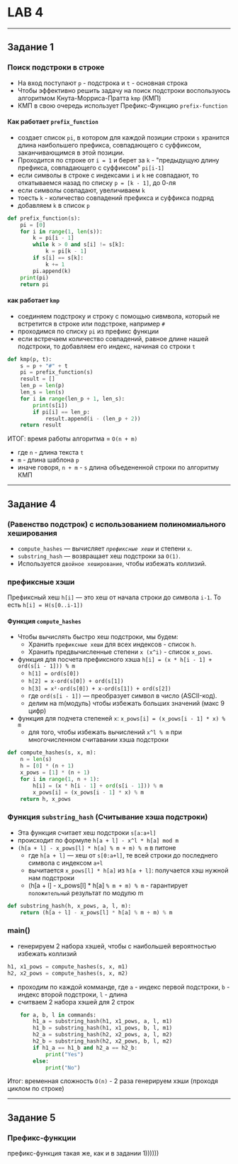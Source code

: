 # LAB 4

---

## Задание 1
### Поиск подстроки в строке

- На вход поступают `p` - подстрока и `t` - основная строка
- Чтобы эффективно решить задачу на поиск подстроки воспользуюсь алгоритмом Кнута-Морриса-Пратта `kmp` (КМП)
- КМП в свою очередь использует Префикс-Функцию `prefix-function`

#### Как работает `prefix_function`

- создает список `pi`, в котором для каждой позиции строки `s` хранится длина наибольшего префикса, совпадающего с суффиксом, заканчивающимся в этой позиции.
- Проходится по строке от `i = 1` и берет за `k` - "предыдущую длину префикса, совпадающего с суффиксом" `pi[i-1]`
- если символы в строке с индексами `i` и `k` не совпадают, то откатываемся назад по списку `p = [k - 1]`, до 0-ля
- если символы совпадают, увеличиваем `k`
- тоесть `k` - количество совпадений префикса и суффикса подряд
- добавляем `k` в список `p`

```python
def prefix_function(s):
    pi = [0]
    for i in range(1, len(s)):
        k = pi[i - 1]
        while k > 0 and s[i] != s[k]:
            k = pi[k - 1]
        if s[i] == s[k]:
            k += 1
        pi.append(k)
    print(pi)
    return pi
```

#### как работает `kmp`
- соединяем подстроку и строку с помощью сивмвола, который не встретится в строке или подстроке, например `#`
- проходимся по списку `pi` из префикс функции 
- если встречаем количество совпадений, равное длине нашей подстроки, то добавляем его индекс, начиная со строки `t`

```python
def kmp(p, t):
    s = p + "#" + t
    pi = prefix_function(s)
    result = []
    len_p = len(p)
    len_s = len(s)
    for i in range(len_p + 1, len_s):
        print(s[i])
        if pi[i] == len_p:
            result.append(i - (len_p + 2))
    return result
```

ИТОГ: время работы алгоритма = `О(n + m)`
- где `n` - длина текста `t`
- `m` - длина шаблона `p`
- иначе говоря, `n + m` - `s` длина объедененной строки по алгоритму КМП

---
## Задание 4
### (Равенство подстрок) с использованием полиномиального хеширования

- `compute_hashes` — вычисляет *`префиксные хеши`* и степени `x`.
- `substring_hash` — возвращает хеш подстроки за `O(1)`.
- Используется `двойное хеширование`, чтобы избежать коллизий.

### префиксные хэши
Префиксный хеш `h[i]` — это хеш от начала строки до символа `i-1`. То есть `h[i] = H(s[0..i-1])`

#### Функция `compute_hashes`
- Чтобы вычислять быстро хеш подстроки, мы будем:
  - Хранить `префиксные хеши` для всех индексов - список `h`.
  - Хранить предвычисленные степени `x (x^i)` - список `x_pows`.
- функция для посчета префиксного хэша `h[i] = (x * h[i - 1] + ord(s[i - 1])) % m`
  - `h[1] = ord(s[0])`
  - `h[2] = x·ord(s[0]) + ord(s[1])`
  - `h[3] = x²·ord(s[0]) + x·ord(s[1]) + ord(s[2])`
  - где `ord(s[i - 1])` — преобразует символ в число (ASCII-код).
  - делим на m(модуль) чтобы избежать больших значений (макс 9 цифр)
- функция для подчета степеней `x`: `x_pows[i] = (x_pows[i - 1] * x) % m`
  - для того, чтобы избежать вычислений `x^l % m` при многочисленном считавании хэша подстроки
```python
def compute_hashes(s, x, m):
    n = len(s)
    h = [0] * (n + 1)
    x_pows = [1] * (n + 1)
    for i in range(1, n + 1):
        h[i] = (x * h[i - 1] + ord(s[i - 1])) % m
        x_pows[i] = (x_pows[i - 1] * x) % m
    return h, x_pows
```

### Функция `substring_hash` (Считывание хэша подстроки)
- Эта функция считает хеш подстроки `s[a:a+l]`
- происходит по формуле `h[a + l] - x^l * h[a] mod m`
- `(h[a + l] - x_pows[l] * h[a] % m + m) % m` в питоне
  - где `h[a + l]` — хеш от `s[0:a+l]`, те всей строки до последнего символа с индексом `a+l`
  - вычитается `x_pows[l] * h[a]` из `h[a + l]`: получается хэш нужной нам подстроки
  -  (h[a + l] - x_pows[l] * h[a] `% m + m) % m` - гарантирует `положительный` результат по модулю m

```python
def substring_hash(h, x_pows, a, l, m):
    return (h[a + l] - x_pows[l] * h[a] % m + m) % m
```

### main()
- генерируем 2 набора хэшей, чтобы с наибольшей вероятностью избежать коллизий
```python
h1, x1_pows = compute_hashes(s, x, m1)
h2, x2_pows = compute_hashes(s, x, m2)
```
- проходим по каждой комманде, где `a` - индекс первой подстроки, `b` - индекс второй подстроки, `l` - длина
- считваем 2 набора хэшей для 2 строк
```python
    for a, b, l in commands:
        h1_a = substring_hash(h1, x1_pows, a, l, m1)
        h1_b = substring_hash(h1, x1_pows, b, l, m1)
        h2_a = substring_hash(h2, x2_pows, a, l, m2)
        h2_b = substring_hash(h2, x2_pows, b, l, m2)
        if h1_a == h1_b and h2_a == h2_b:
            print("Yes")
        else:
            print("No")
```

Итог: временная сложность `O(n)` - 2 раза генерируем хэши (проходя циклом по строке)

---

## Задание 5
### Префикс-функции
префикс-функция такая же, как и в задании 1))))))